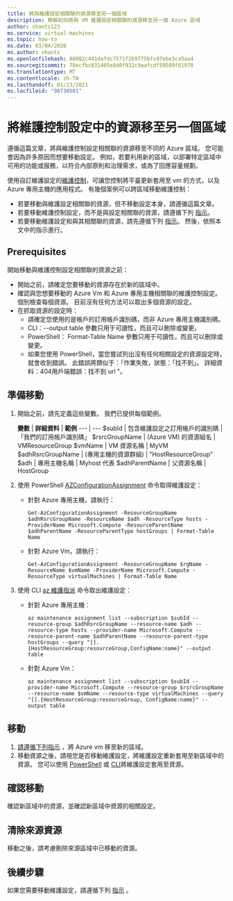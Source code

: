 ```yaml
---
title: 將與維護設定相關聯的資源移至另一個區域
description: 瞭解如何將與 VM 維護設定相關聯的資源移至另一個 Azure 區域
author: shants123
ms.service: virtual-machines
ms.topic: how-to
ms.date: 03/04/2020
ms.author: shants
ms.openlocfilehash: 88082c441dafdc7571f2b9775bfc07ebe3ca5aa4
ms.sourcegitcommit: 78ecfbc831405e8d0f932c9aafcdf59589f81978
ms.translationtype: MT
ms.contentlocale: zh-TW
ms.lasthandoff: 01/23/2021
ms.locfileid: "98730501"
---
```

# <a name="move-resources-in-a-maintenance-control-configuration-to-another-region"></a>將維護控制設定中的資源移至另一個區域

遵循這篇文章，將與維護控制設定相關聯的資源移至不同的 Azure 區域。 您可能會因為許多原因而想要移動設定。 例如，若要利用新的區域，以部署特定區域中可用的功能或服務，以符合內部原則和治理需求，或為了回應容量規劃。

使用自訂維護設定的[維護控制](maintenance-control.md)，可讓您控制將平臺更新套用至 vm 的方式，以及 Azure 專用主機的應用程式。 有幾個案例可以跨區域移動維護控制：

- 若要移動與維護設定相關聯的資源，但不移動設定本身，請遵循這篇文章。
- 若要移動維護控制設定，而不是與設定相關聯的資源，請遵循下列 [指示](move-region-maintenance-configuration.md)。
- 若要移動維護設定和與其相關聯的資源，請先遵循下列 [指示](move-region-maintenance-configuration.md)。 然後，依照本文中的指示進行。

## <a name="prerequisites"></a>Prerequisites

開始移動與維護控制設定相關聯的資源之前：

- 開始之前，請確定您要移動的資源存在於新的區域中。
- 確認與您想要移動的 Azure Vm 和 Azure 專用主機相關聯的維護控制設定。 個別檢查每個資源。 目前沒有任何方法可以取出多個資源的設定。
- 在抓取資源的設定時：
    - 請確定您使用的是帳戶的訂用帳戶識別碼，而非 Azure 專用主機識別碼。
    - CLI：--output table 參數只用于可讀性，而且可以刪除或變更。
    - PowerShell： Format-Table Name 參數只用于可讀性，而且可以刪除或變更。
    - 如果您使用 PowerShell，當您嘗試列出沒有任何相關設定的資源設定時，就會收到錯誤。 此錯誤將類似于：「作業失敗，狀態：「找不到」。 詳細資料：404用戶端錯誤：找不到 url "。

    
## <a name="prepare-to-move"></a>準備移動

1. 開始之前，請先定義這些變數。 我們已提供每個範例。

    **變數** | **詳細資料** | **範例**
    --- | ---
    $subId | 包含維護設定之訂用帳戶的識別碼 | 「我們的訂用帳戶識別碼」
    $rsrcGroupName |  (Azure VM) 的資源組名 | VMResourceGroup
    $vmName | VM 資源名稱 |  MyVM
    $adhRsrcGroupName |   (專用主機的資源群組)  | "HostResourceGroup"
    $adh | 專用主機名稱 | Myhost 代表
    $adhParentName | 父資源名稱 | HostGroup
    
2. 使用 PowerShell [AZConfigurationAssignment](/powershell/module/az.maintenance/get-azconfigurationassignment) 命令取得維護設定：

    - 針對 Azure 專用主機，請執行：
        ```
        Get-AzConfigurationAssignment -ResourceGroupName $adhRsrcGroupName -ResourceName $adh -ResourceType hosts -ProviderName Microsoft.Compute -ResourceParentName $adhParentName -ResourceParentType hostGroups | Format-Table Name
        ```

    - 針對 Azure Vm，請執行：

        ```
        Get-AzConfigurationAssignment -ResourceGroupName $rgName -ResourceName $vmName -ProviderName Microsoft.Compute -ResourceType virtualMachines | Format-Table Name
        ```
3. 使用 CLI [az 維護指派](/cli/azure/ext/maintenance/maintenance/assignment) 命令取出維護設定：

    - 針對 Azure 專用主機：

        ```
        az maintenance assignment list --subscription $subId --resource-group $adhRsrcGroupName --resource-name $adh --resource-type hosts --provider-name Microsoft.Compute --resource-parent-name $adhParentName --resource-parent-type hostGroups --query "[].{HostResourceGroup:resourceGroup,ConfigName:name}" --output table
        ```

    - 針對 Azure Vm：

        ```
        az maintenance assignment list --subscription $subId --provider-name Microsoft.Compute --resource-group $rsrcGroupName --resource-name $vmName --resource-type virtualMachines --query "[].{HostResourceGroup:resourceGroup, ConfigName:name}" --output table
        ```


## <a name="move"></a>移動 

1. [請遵循下列指示](../site-recovery/azure-to-azure-tutorial-migrate.md?toc=/azure/virtual-machines/windows/toc.json&bc=/azure/virtual-machines/windows/breadcrumb/toc.json) ，將 Azure vm 移至新的區域。
2. 移動資源之後，請視您是否移動維護設定，將維護設定重新套用至新區域中的資源。 您可以使用 [PowerShell](../virtual-machines/maintenance-control-powershell.md) 或 [CLI](../virtual-machines/maintenance-control-cli.md)將維護設定套用至資源。


## <a name="verify-the-move"></a>確認移動

確認新區域中的資源，並確認新區域中資源的相關設定。 

## <a name="clean-up-source-resources"></a>清除來源資源

移動之後，請考慮刪除來源區域中已移動的資源。


## <a name="next-steps"></a>後續步驟

如果您需要移動維護設定，請遵循下列 [指示](move-region-maintenance-configuration.md) 。 
